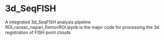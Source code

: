 # 3d_SeqFISH
 A integrated 3d_SeqFISH analysis pipeline
ROI_ransac_napari_fixmovROI.ipynb is the major code for processing the 3d registration of FISH point clouds
